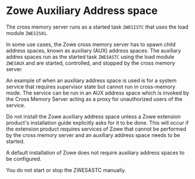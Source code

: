 # Zowe Auxiliary Address space

The cross memory server runs as a started task `ZWESISTC` that uses the load module `ZWESIS01`.

In some use cases, the Zowe cross memory server has to spawn child address spaces, known as auxiliary (AUX) address spaces.  The auxiliary addres spaces run as the started task `ZWESASTC` using the load module `ZWESAUX` and are started, controlled, and stopped by the cross memory server.  

An example of when an auxiliary address space is used is for a system service that requires supervisor state but cannot run in cross-memory mode. The service can be run in an AUX address space which is invoked by the Cross Memory Server acting as a proxy for unauthorized users of the service. 

Do not install the Zowe auxiliary address space unless a Zowe extension product's installation guide explicitly asks for it to be done.  This will occur if the extension product requires services of Zowe that cannot be performed by the cross memory server and an auxiliary address space needs to be started.  

A default installation of Zowe does not require auxiliary address spaces to be configured.

You do not start or stop the ZWESASTC manually.
